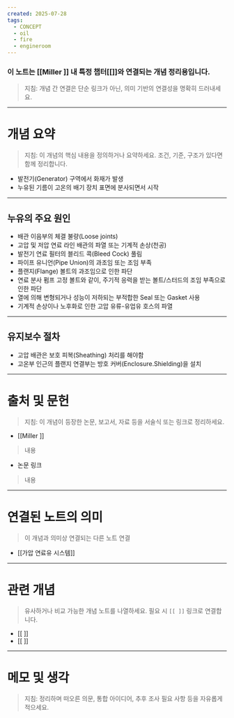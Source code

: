 ```yaml
---
created: 2025-07-28
tags:
  - CONCEPT
  - oil
  - fire
  - engineroom
---
```

### 이 노트는 [[Miller ]] 내 특정 챕터[[]]와 연결되는 개념 정리용입니다.  
> 지침: 개념 간 연결은 단순 링크가 아닌, 의미 기반의 연결성을 명확히 드러내세요.  
---

# 개념 요약  
> 지침: 이 개념의 핵심 내용을 정의하거나 요약하세요. 조건, 기준, 구조가 있다면 함께 정리합니다.

- 발전기(Generator) 구역에서 화재가 발생
- 누유된 기름이 고온의 배기 장치 표면에 분사되면서 시작

---
## 누유의 주요 원인
- 배관 이음부의 체결 불량(Loose joints)
- 고압 및 저압 연료 라인 배관의 파열 또는 기계적 손상(천공)
- 발전기 연료 필터의 블리드 콕(Bleed Cock) 풀림
- 파이프 유니언(Pipe Union)의 과조임 또는 조임 부족
- 플랜지(Flange) 볼트의 과조임으로 인한 파단
- 연료 분사 펌프 고정 볼트와 같이, 주기적 응력을 받는 볼트/스터드의 조임 부족으로 인한 파단
- 열에 의해 변형되거나 성능이 저하되는 부적합한 Seal 또는 Gasket 사용
- 기계적 손상이나 노후화로 인한 고압 유류-유업유 호스의 파열

---
## 유지보수 절차
- 고압 배관은 보호 피복(Sheathing) 처리를 해야함
- 고온부 인근의 플랜지 연결부는 방호 커버(Enclosure.Shielding)을 설치

---

# 출처 및 문헌  
> 지침: 이 개념이 등장한 논문, 보고서, 자료 등을 서술식 또는 링크로 정리하세요.

- [[Miller ]]
> 내용
- 논문 링크
>  내용 

---

# 연결된 노트의 의미  
> 이 개념과 의미상 연결되는 다른 노트 연결

- [[가압 연료유 시스템]]
---

# 관련 개념  
> 유사하거나 비교 가능한 개념 노트를 나열하세요. 필요 시 `[[ ]]` 링크로 연결합니다.

- [[ ]]
- [[ ]]

---

# 메모 및 생각  
> 지침: 정리하며 떠오른 의문, 통합 아이디어, 추후 조사 필요 사항 등을 자유롭게 적으세요.

